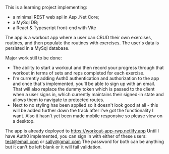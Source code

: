 This is a learning project implementing: 
- a minimal REST web api in Asp .Net Core;
- a MySql DB;
- a React & Typescript front-end with Vite

The app is a workout app where a user can CRUD their own exercises, routines, and then populate the routines with exercises. The user's data is persisted in a MySql database.

Major work still to be done:
- The ability to start a workout and then record your progress through that workout in terms of sets and reps completed for each exercise.
- I'm currently adding Auth0 authentication and authorization to the app and once that's implemented, you'll be able to sign up with an email. That will also replace the dummy token which is passed to the client when a user signs in, which currently maintains their signed-in state and allows them to navigate to protected routes.
- Next to no styling has been applied so it doesn't look good at all - this will be added further down the track after I've got the functionality I want. Also it hasn't yet been made mobile responsive so please view on a desktop.

The app is already deployed to https://workout-app-rwp.netlify.app 
Until I have Auth0 implemented, you can sign in with either of these users:
test@email.com
or
sally@gmail.com
The password for both can be anything but it can't be left blank or it will fail validation.
